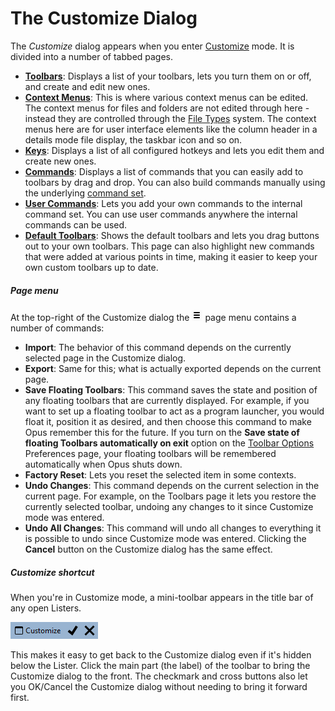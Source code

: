 # The Customize Dialog

The *Customize* dialog appears when you enter [Customize](/Manual/customize/RAEDME.md) mode. It is divided into a number of tabbed pages.

- **[Toolbars](/Manual/customize/the_customize_dialog/toolbars.md)**: Displays a list of your toolbars, lets you turn them on or off, and create and edit new ones.
- **[Context Menus](/Manual/customize/the_customize_dialog/context_menus.md)**: This is where various context menus can be edited. The context menus for files and folders are not edited through here - instead they are controlled through the [File Types](/Manual/file_types/RAEDME.md) system. The context menus here are for user interface elements like the column header in a details mode file display, the taskbar icon and so on.
- **[Keys](/Manual/customize/the_customize_dialog/keys.md)**: Displays a list of all configured hotkeys and lets you edit them and create new ones.
- **[Commands](/Manual/customize/the_customize_dialog/commands.md)**: Displays a list of commands that you can easily add to toolbars by drag and drop. You can also build commands manually using the underlying [command set](/Manual/reference/command_reference/RAEDME.md).
- **[User Commands](/Manual/customize/the_customize_dialog/user_commands.md)**: Lets you add your own commands to the internal command set. You can use user commands anywhere the internal commands can be used.
- **[Default Toolbars](/Manual/customize/the_customize_dialog/default_toolbars.md)**: Shows the default toolbars and lets you drag buttons out to your own toolbars. This page can also highlight new commands that were added at various points in time, making it easier to keep your own custom toolbars up to date.

##### Page menu

At the top-right of the Customize dialog the ![](/Manual/images/media/13/prefs_menu.png) page menu contains a number of commands:

- **Import**: The behavior of this command depends on the currently selected page in the Customize dialog.
- **Export**: Same for this; what is actually exported depends on the current page.
- **Save Floating Toolbars**: This command saves the state and position of any floating toolbars that are currently displayed. For example, if you want to set up a floating toolbar to act as a program launcher, you would float it, position it as desired, and then choose this command to make Opus remember this for the future. If you turn on the **Save state of floating Toolbars automatically on exit** option on the [Toolbar Options](/Manual/preferences/preferences_categories/toolbars/toolbar_options.md) Preferences page, your floating toolbars will be remembered automatically when Opus shuts down.
- **Factory Reset**: Lets you reset the selected item in some contexts.
- **Undo Changes**: This command depends on the current selection in the current page. For example, on the Toolbars page it lets you restore the currently selected toolbar, undoing any changes to it since Customize mode was entered.
- **Undo All Changes**: This command will undo all changes to everything it is possible to undo since Customize mode was entered. Clicking the **Cancel** button on the Customize dialog has the same effect.

##### Customize shortcut

When you're in Customize mode, a mini-toolbar appears in the title bar of any open Listers.

![](/Manual/images/media/13/mini_customize.png)

This makes it easy to get back to the Customize dialog even if it's hidden below the Lister. Click the main part (the label) of the toolbar to bring the Customize dialog to the front. The checkmark and cross buttons also let you OK/Cancel the Customize dialog without needing to bring it forward first.
